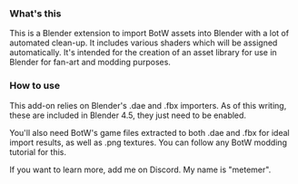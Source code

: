 ### What's this

This is a Blender extension to import BotW assets into Blender with a lot of automated clean-up. It includes various shaders which will be assigned automatically. It's intended for the creation of an asset library for use in Blender for fan-art and modding purposes.

### How to use
This add-on relies on Blender's .dae and .fbx importers. As of this writing, these are included in Blender 4.5, they just need to be enabled.

You'll also need BotW's game files extracted to both .dae and .fbx for ideal import results, as well as .png textures. You can follow any BotW modding tutorial for this.

If you want to learn more, add me on Discord. My name is "metemer".